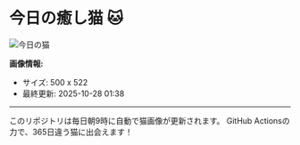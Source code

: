 # 今日の癒し猫 🐱

![今日の猫](https://cdn2.thecatapi.com/images/avd.jpg)

**画像情報:**
- サイズ: 500 x 522
- 最終更新: 2025-10-28 01:38

---

このリポジトリは毎日朝9時に自動で猫画像が更新されます。
GitHub Actionsの力で、365日違う猫に出会えます！
